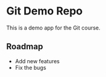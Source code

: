 # Git Demo Repo
This is a demo app for the 
Git course.

## Roadmap
 * Add new features
 * Fix the bugs

